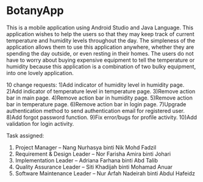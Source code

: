 # BotanyApp
This is a mobile application using Android Studio and Java Language. This application wishes to help the users so that they may keep track of current temperature and 
humidity levels throughout the day. The simpleness of the application allows them to use this 
application anywhere, whether they are spending the day outside, or even resting in their homes. 
The users do not have to worry about buying expensive equipment to tell the temperature or 
humidity because this application is a combination of two bulky equipment, into one lovely 
application. 

10 change requests:
1)Add indicator of humidity level in humidity page.
2)Add indicator of temperature level in temperature page.
3)Remove action bar in main page.
4)Remove action bar in humidity page.
5)Remove action bar in temperature page.
6)Remove action bar in login page.
7)Upgrade authentication method to send authentication email for registered user.
8)Add forgot password function.
9)Fix error/bugs for profile activity.
10)Add validation for login activity.



Task assigned:
1) Project Manager – Nang Nurhasya binti Nik Mohd Fadzil
2) Requirement & Design Leader – Nor Farisha Amira binti Johari
3) Implementation Leader – Adriana Farhana binti Abd Talib
4) Quality Assurance Leader – Siti Khadijah binti Mohamad Anuar
5) Software Maintenance Leader – Nur Arfah Nadeirah binti Abdul Hafeidz

